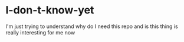 I-don-t-know-yet
================

I'm just trying to understand why do I need this repo and is this thing is really interesting for me now
